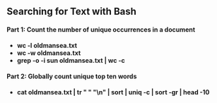 ## Searching for Text with Bash
#### Part 1: Count the number of unique occurrences in a document
<ul>
  <li><b>wc -l oldmansea.txt</b></li>
  <li><b>wc -w oldmansea.txt</b></li>
  <li><b>grep -o -i sun oldmansea.txt | wc -c</b></li>
</ul>

#### Part 2: Globally count unique top ten words
<ul>
  <li><b>cat oldmansea.txt | tr " " "\n" | sort | uniq -c | sort -gr | head -10</b></li>
</ul>

